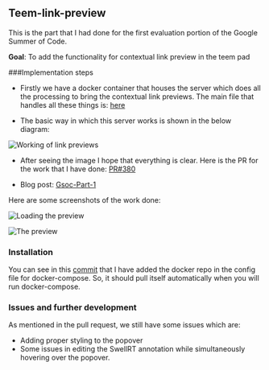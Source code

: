 ## Teem-link-preview

This is the part that I had done for the first evaluation portion of the Google Summer of Code.

**Goal**: To add the functionality for contextual link preview in the teem pad

###Implementation steps

+ Firstly we have a docker container that houses the server which does all the processing to bring the contextual link previews. The main file that handles all these things is: [here](https://github.com/krshubham/teem-link-preview/blob/master/src/routes/fetch.js)

+ The basic way in which this server works is shown in the below diagram:

![Working of link previews](http://krshubham.github.io/images/Teem-link-preview-working.png "working of teem link preview") 

+ After seeing the image I hope that everything is clear. Here is the PR for the work that I have done: [PR#380](https://github.com/Grasia/teem/pull/380)


+ Blog post: [Gsoc-Part-1](http://krshubham.github.io/blog/2017/06/29/GSoC-part-1/)


Here are some screenshots of the work done:

![Loading the preview](https://krshubham.github.io/images/gsoc-part-1_2.png "loading the preview")

![The preview](https://krshubham.github.io/images/gsoc-part-1_1.png "preview is ready")


### Installation 

You can see in this [commit](https://github.com/Grasia/teem/pull/380/commits/997258f2b85d98bdc1207792d0f0296eb0189308#diff-12f0222a60ecdccbafce925ddac9500dR18) that I have added the docker repo in the config file for docker-compose. So, it should pull itself automatically when you will run docker-compose.


### Issues and further development

As mentioned in the pull request, we still have some issues which are:

+ Adding proper styling to the popover
+ Some issues in editing the SwellRT annotation while simultaneously hovering over the popover.

 
 

